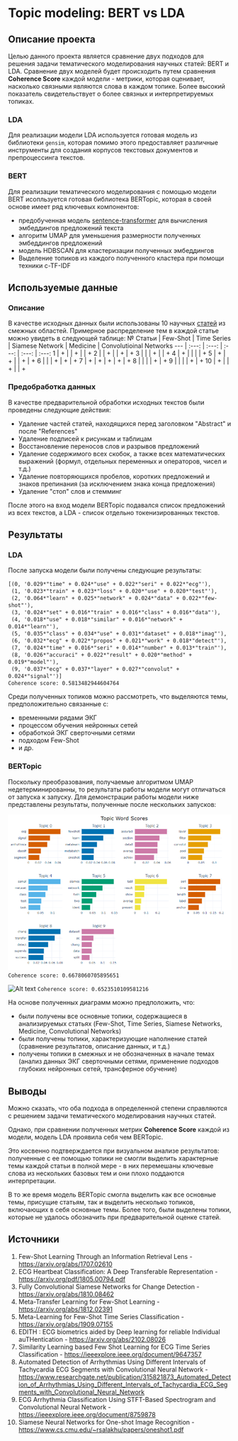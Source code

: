 # Topic modeling: BERT vs LDA

## Описание проекта

Целью данного проекта является сравнение двух подходов для решения задачи тематического моделирования научных статей: BERT и LDA. 
Сравнение двух моделей будет происходить путем сравнения **Coherence Score** каждой модели - метрики, которая оценивает, насколько связными являются слова в каждом топике. Более высокий показатель свидетельствует о более связных и интерпретируемых топиках.

### LDA
Для реализации модели LDA используется готовая модель из библиотеки ```gensim```, которая помимо этого предоставляет различные  инструменты для создания корпусов текстовых документов и  препроцессинга текстов.

### BERT
Для реализации тематического моделирования с помощью модели BERT исопльзуется готовая библиотека BERTopic, которая в своей основе имеет ряд ключевых компонентов:
- предобученная модель [sentence-transformer](https://www.sbert.net/) для вычисления эмбеддингов предложений текста
- алгоритм UMAP для уменьшения размерности полученных эмбеддингов предложений
- модель HDBSCAN для кластеризации полученных эмбеддингов
- Выделение топиков из каждого полученного кластера при помощи техники c-TF-IDF

## Используемые данные
### Описание
В качестве исходных данных были использованы 10 научных [статей](#источники) из смежных областей. Примерное распределение тем в каждой статье можно увидеть в следующей таблице:
№ Статьи | Few-Shot | Time Series | Siamese Network | Medicine | Convolutioinal Networks 
--- | :---: | :---: | :---: | :---: | :---:
1  | + | | + | | +
2  | | + | | + | +
3  | | | + | | +
4  | + | | | | +
5  | + | + | | + | +
6  | | | + | + | +
7  | + | + | + | + | + 
8  | | | | + | +
9  | | | | + | +
10  | + | | + | | +

### Предобработка данных
В качестве предварительной обработки исходных текстов были проведены следующие действия:
- Удаление частей статей, находящихся перед заголовком "Abstract" и после "References"
- Удаление подписей к рисункам и таблицам
- Восстановление переносов слов и разрывов предложений
- Удаление содержимого всех скобок, а также всех математических выражений (формул, отдельных переменных и операторов, чисел и т.д.)
- Удаление повторяющихся пробелов, коротких предложений и знаков препинания (за исключением знака конца предложения)
- Удаление "стоп" слов и стемминг

После этого на вход модели BERTopic подавался список предложений из всех текстов, а LDA - список отдельно токенизированных текстов.

## Результаты

### LDA

После запуска модели были получены следующие результаты:
```
[(0, '0.029*"time" + 0.024*"use" + 0.022*"seri" + 0.022*"ecg"'),
 (1, '0.023*"train" + 0.023*"loss" + 0.020*"use" + 0.020*"test"'),
 (2, '0.064*"learn" + 0.025*"network" + 0.024*"data" + 0.022*"few-shot"'),
 (3, '0.024*"set" + 0.016*"train" + 0.016*"class" + 0.016*"data"'),
 (4, '0.018*"use" + 0.018*"similar" + 0.016*"network" + 0.014*"learn"'),
 (5, '0.035*"class" + 0.034*"use" + 0.031*"dataset" + 0.018*"imag"'),
 (6, '0.032*"ecg" + 0.022*"propos" + 0.021*"work" + 0.018*"detect"'),
 (7, '0.024*"time" + 0.016*"seri" + 0.014*"number" + 0.013*"train"'),
 (8, '0.026*"accuraci" + 0.022*"result" + 0.020*"method" + 0.019*"model"'),
 (9, '0.037*"ecg" + 0.037*"layer" + 0.027*"convolut" + 0.024*"signal"')]
Coherence score: 0.5813482944604764
  ```
  Среди полученных топиков можно рассмотреть, что выделяются темы, предположительно связанные с:
  - временными рядами ЭКГ
  - процессом обучения нейронных сетей
  - обработкой ЭКГ сверточными сетями
  - подходом Few-Shot
  - и др.

### BERTopic

Поскольку преобразования, получаемые алгоритмом UMAP недетерминированны, то результаты работы модели могут отличаться от запуска к запуску. Для демонстрации работы модели ниже представлены результаты, полученные после нескольких запусков:

![Alt text](https://github.com/jiGApache/LDA_VS_BERT/raw/main/images/1.png)
```Coherence score: 0.6678060705895651```

![Alt text](https://github.com/jiGApache/LDA_VS_BERT/raw/main/images/2.png)
```Coherence score: 0.6523510109581216```

На основе полученных диаграмм можно предположить, что:
- были получены все основные топики, содержащиеся в анализируемых статьях (Few-Shot, Time Series, Siamese Networks, Medicine, Convolutional Networks)
- были получены топики, характеризующие наполнение статей (сравнение результатов, описание данных, и т.д.)
- получены топики в смежных и не обозначенных в начале темах (анализ данных ЭКГ сверточными сетями, применение подходов глубоких нейронных сетей, трансферное обучение)
  

## Выводы

Можно сказать, что оба подхода в определенной степени справляются с решением задачи тематического моделирования научных статей.

Однако, при сравнении полученных метрик **Coherence Score** каждой из модели, модель LDA проявила себя чем BERTopic.

Это косвенно подтверждается при визуальном анализе результатов: полученные с ее помощью топики не смогли выделить характерные темы каждой статьи в полной мере - в них перемешаны ключевые слова из нескольких базовых тем и они плохо поддаются интерпретации.

В то же время модель BERTopic смогла выделить как все основные темы, присущие статьям, так и выделить несколько топиков, включающих в себя основные темы. Более того, были выделены топики, которые не удалось обозначить при предварительной оценке статей.

## Источники
1. Few-Shot Learning Through an Information Retrieval Lens - https://arxiv.org/abs/1707.02610
2. ECG Heartbeat Classification: A Deep Transferable Representation - https://arxiv.org/pdf/1805.00794.pdf
3. Fully Convolutional Siamese Networks for Change Detection - https://arxiv.org/abs/1810.08462
4. Meta-Transfer Learning for Few-Shot Learning - https://arxiv.org/abs/1812.02391
5. Meta-Learning for Few-Shot Time Series Classification - https://arxiv.org/abs/1909.07155
6. EDITH : ECG biometrics aided by Deep learning for reliable Individual auTHentication - https://arxiv.org/abs/2102.08026
7. Similarity Learning based Few Shot Learning for ECG Time Series Classification - https://ieeexplore.ieee.org/document/9647357
8. Automated Detection of Arrhythmias Using Different Intervals of Tachycardia ECG Segments with Convolutional Neural Network - https://www.researchgate.net/publication/315821873_Automated_Detection_of_Arrhythmias_Using_Different_Intervals_of_Tachycardia_ECG_Segments_with_Convolutional_Neural_Network
9. ECG Arrhythmia Classification Using STFT-Based Spectrogram and Convolutional Neural Network - https://ieeexplore.ieee.org/document/8759878
10. Siamese Neural Networks for One-shot Image Recognition - https://www.cs.cmu.edu/~rsalakhu/papers/oneshot1.pdf
